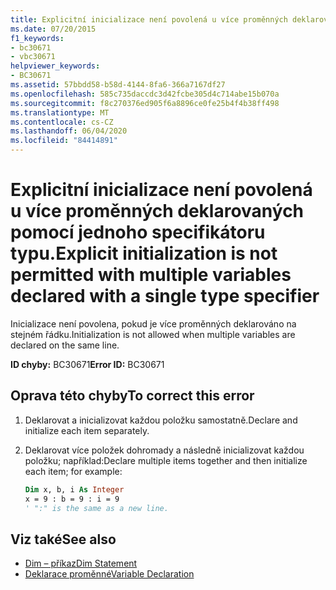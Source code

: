 ```yaml
---
title: Explicitní inicializace není povolená u více proměnných deklarovaných pomocí jednoho specifikátoru typu.
ms.date: 07/20/2015
f1_keywords:
- bc30671
- vbc30671
helpviewer_keywords:
- BC30671
ms.assetid: 57bbdd58-b58d-4144-8fa6-366a7167df27
ms.openlocfilehash: 585c735daccdc3d42fcbe305d4c714abe15b070a
ms.sourcegitcommit: f8c270376ed905f6a8896ce0fe25b4f4b38ff498
ms.translationtype: MT
ms.contentlocale: cs-CZ
ms.lasthandoff: 06/04/2020
ms.locfileid: "84414891"
---
```

# <a name="explicit-initialization-is-not-permitted-with-multiple-variables-declared-with-a-single-type-specifier"></a><span data-ttu-id="5ca88-102">Explicitní inicializace není povolená u více proměnných deklarovaných pomocí jednoho specifikátoru typu.</span><span class="sxs-lookup"><span data-stu-id="5ca88-102">Explicit initialization is not permitted with multiple variables declared with a single type specifier</span></span>

<span data-ttu-id="5ca88-103">Inicializace není povolena, pokud je více proměnných deklarováno na stejném řádku.</span><span class="sxs-lookup"><span data-stu-id="5ca88-103">Initialization is not allowed when multiple variables are declared on the same line.</span></span>

<span data-ttu-id="5ca88-104">**ID chyby:** BC30671</span><span class="sxs-lookup"><span data-stu-id="5ca88-104">**Error ID:** BC30671</span></span>

## <a name="to-correct-this-error"></a><span data-ttu-id="5ca88-105">Oprava této chyby</span><span class="sxs-lookup"><span data-stu-id="5ca88-105">To correct this error</span></span>

1. <span data-ttu-id="5ca88-106">Deklarovat a inicializovat každou položku samostatně.</span><span class="sxs-lookup"><span data-stu-id="5ca88-106">Declare and initialize each item separately.</span></span>

2. <span data-ttu-id="5ca88-107">Deklarovat více položek dohromady a následně inicializovat každou položku; například:</span><span class="sxs-lookup"><span data-stu-id="5ca88-107">Declare multiple items together and then initialize each item; for example:</span></span>

    ```vb
    Dim x, b, i As Integer
    x = 9 : b = 9 : i = 9
    ' ":" is the same as a new line.
    ```

## <a name="see-also"></a><span data-ttu-id="5ca88-108">Viz také</span><span class="sxs-lookup"><span data-stu-id="5ca88-108">See also</span></span>

- [<span data-ttu-id="5ca88-109">Dim – příkaz</span><span class="sxs-lookup"><span data-stu-id="5ca88-109">Dim Statement</span></span>](../language-reference/statements/dim-statement.md)
- [<span data-ttu-id="5ca88-110">Deklarace proměnné</span><span class="sxs-lookup"><span data-stu-id="5ca88-110">Variable Declaration</span></span>](../programming-guide/language-features/variables/variable-declaration.md)
